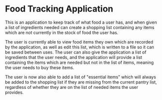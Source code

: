 # Food Tracking Application
This is an application to keep track of what food a user has, and when given a list of ingredients needed can create a shopping list containing any items which are not currently in the stock of food the user has.

The user is currently able to view food items they own which are recorded by the application, as well as edit this list, which is written to a file so it can be saved between uses. The user can also give the application a list of ingredients that the user needs, and the application will provide a list containing the items which are needed but not in the list of items, meaning the user needs to buy these items.

The user is now also able to add a list of "essential items" which will always be added to the shopping list if they are missing from the current pantry list, regardless of whether they are on the list of needed items the user provides.
